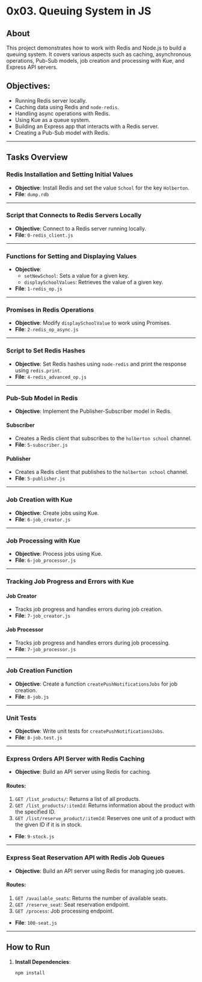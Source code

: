 # 0x03. Queuing System in JS

## About

This project demonstrates how to work with Redis and Node.js to build a queuing system. It covers various aspects such as caching, asynchronous operations, Pub-Sub models, job creation and processing with Kue, and Express API servers.

## Objectives:

- Running Redis server locally.
- Caching data using Redis and `node-redis`.
- Handling async operations with Redis.
- Using Kue as a queue system.
- Building an Express app that interacts with a Redis server.
- Creating a Pub-Sub model with Redis.

---

## Tasks Overview

### Redis Installation and Setting Initial Values

- **Objective**: Install Redis and set the value `School` for the key `Holberton`.
- **File**: `dump.rdb`

---

### Script that Connects to Redis Servers Locally

- **Objective**: Connect to a Redis server running locally.
- **File**: `0-redis_client.js`

---

### Functions for Setting and Displaying Values

- **Objective**:
  - `setNewSchool`: Sets a value for a given key.
  - `displaySchoolValues`: Retrieves the value of a given key.
- **File**: `1-redis_op.js`

---

### Promises in Redis Operations

- **Objective**: Modify `displaySchoolValue` to work using Promises.
- **File**: `2-redis_op_async.js`

---

### Script to Set Redis Hashes

- **Objective**: Set Redis hashes using `node-redis` and print the response using `redis.print`.
- **File**: `4-redis_advanced_op.js`

---

### Pub-Sub Model in Redis

- **Objective**: Implement the Publisher-Subscriber model in Redis.

#### Subscriber

- Creates a Redis client that subscribes to the `holberton school` channel.
- **File**: `5-subscriber.js`

#### Publisher

- Creates a Redis client that publishes to the `holberton school` channel.
- **File**: `5-publisher.js`

---

### Job Creation with Kue

- **Objective**: Create jobs using Kue.
- **File**: `6-job_creator.js`

---

### Job Processing with Kue

- **Objective**: Process jobs using Kue.
- **File**: `6-job_processor.js`

---

### Tracking Job Progress and Errors with Kue

#### Job Creator

- Tracks job progress and handles errors during job creation.
- **File**: `7-job_creator.js`

#### Job Processor

- Tracks job progress and handles errors during job processing.
- **File**: `7-job_processor.js`

---

### Job Creation Function

- **Objective**: Create a function `createPushNotificationsJobs` for job creation.
- **File**: `8-job.js`

---

### Unit Tests

- **Objective**: Write unit tests for `createPushNotificationsJobs`.
- **File**: `8-job.test.js`

---

### Express Orders API Server with Redis Caching

- **Objective**: Build an API server using Redis for caching.

#### Routes:

1. `GET /list_products/`: Returns a list of all products.
2. `GET /list_products/:itemId`: Returns information about the product with the specified ID.
3. `GET /list/reserve_product/:itemId`: Reserves one unit of a product with the given ID if it is in stock.

- **File**: `9-stock.js`

---

### Express Seat Reservation API with Redis Job Queues

- **Objective**: Build an API server using Redis for managing job queues.

#### Routes:

1. `GET /available_seats`: Returns the number of available seats.
2. `GET /reserve_seat`: Seat reservation endpoint.
3. `GET /process`: Job processing endpoint.

- **File**: `100-seat.js`

---

## How to Run

1. **Install Dependencies**:
   ```bash
   npm install
   ```
